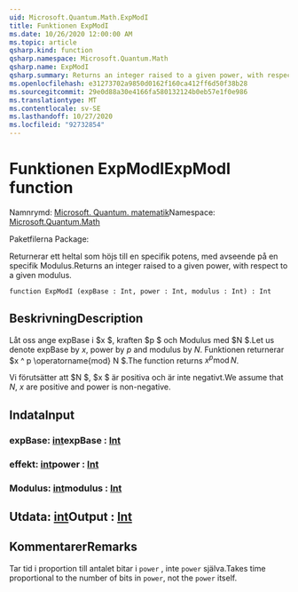 ```yaml
---
uid: Microsoft.Quantum.Math.ExpModI
title: Funktionen ExpModI
ms.date: 10/26/2020 12:00:00 AM
ms.topic: article
qsharp.kind: function
qsharp.namespace: Microsoft.Quantum.Math
qsharp.name: ExpModI
qsharp.summary: Returns an integer raised to a given power, with respect to a given modulus.
ms.openlocfilehash: e31273702a9850d0162f160ca412ff6d50f38b28
ms.sourcegitcommit: 29e0d88a30e4166fa580132124b0eb57e1f0e986
ms.translationtype: MT
ms.contentlocale: sv-SE
ms.lasthandoff: 10/27/2020
ms.locfileid: "92732854"
---
```

# <a name="expmodi-function"></a><span data-ttu-id="e31ac-102">Funktionen ExpModI</span><span class="sxs-lookup"><span data-stu-id="e31ac-102">ExpModI function</span></span>

<span data-ttu-id="e31ac-103">Namnrymd: [Microsoft. Quantum. matematik](xref:Microsoft.Quantum.Math)</span><span class="sxs-lookup"><span data-stu-id="e31ac-103">Namespace: [Microsoft.Quantum.Math](xref:Microsoft.Quantum.Math)</span></span>

<span data-ttu-id="e31ac-104">Paketfilerna [](https://nuget.org/packages/)</span><span class="sxs-lookup"><span data-stu-id="e31ac-104">Package: [](https://nuget.org/packages/)</span></span>


<span data-ttu-id="e31ac-105">Returnerar ett heltal som höjs till en specifik potens, med avseende på en specifik Modulus.</span><span class="sxs-lookup"><span data-stu-id="e31ac-105">Returns an integer raised to a given power, with respect to a given modulus.</span></span>

```qsharp
function ExpModI (expBase : Int, power : Int, modulus : Int) : Int
```


## <a name="description"></a><span data-ttu-id="e31ac-106">Beskrivning</span><span class="sxs-lookup"><span data-stu-id="e31ac-106">Description</span></span>

<span data-ttu-id="e31ac-107">Låt oss ange expBase i $x $, kraften $p $ och Modulus med $N $.</span><span class="sxs-lookup"><span data-stu-id="e31ac-107">Let us denote expBase by $x$, power by $p$ and modulus by $N$.</span></span>
<span data-ttu-id="e31ac-108">Funktionen returnerar $x ^ p \operatorname{mod} N $.</span><span class="sxs-lookup"><span data-stu-id="e31ac-108">The function returns $x^p \operatorname{mod} N$.</span></span>

<span data-ttu-id="e31ac-109">Vi förutsätter att $N $, $x $ är positiva och är inte negativt.</span><span class="sxs-lookup"><span data-stu-id="e31ac-109">We assume that $N$, $x$ are positive and power is non-negative.</span></span>

## <a name="input"></a><span data-ttu-id="e31ac-110">Indata</span><span class="sxs-lookup"><span data-stu-id="e31ac-110">Input</span></span>

### <a name="expbase--int"></a><span data-ttu-id="e31ac-111">expBase: [int](xref:microsoft.quantum.lang-ref.int)</span><span class="sxs-lookup"><span data-stu-id="e31ac-111">expBase : [Int](xref:microsoft.quantum.lang-ref.int)</span></span>




### <a name="power--int"></a><span data-ttu-id="e31ac-112">effekt: [int](xref:microsoft.quantum.lang-ref.int)</span><span class="sxs-lookup"><span data-stu-id="e31ac-112">power : [Int](xref:microsoft.quantum.lang-ref.int)</span></span>




### <a name="modulus--int"></a><span data-ttu-id="e31ac-113">Modulus: [int](xref:microsoft.quantum.lang-ref.int)</span><span class="sxs-lookup"><span data-stu-id="e31ac-113">modulus : [Int](xref:microsoft.quantum.lang-ref.int)</span></span>





## <a name="output--int"></a><span data-ttu-id="e31ac-114">Utdata: [int](xref:microsoft.quantum.lang-ref.int)</span><span class="sxs-lookup"><span data-stu-id="e31ac-114">Output : [Int](xref:microsoft.quantum.lang-ref.int)</span></span>



## <a name="remarks"></a><span data-ttu-id="e31ac-115">Kommentarer</span><span class="sxs-lookup"><span data-stu-id="e31ac-115">Remarks</span></span>

<span data-ttu-id="e31ac-116">Tar tid i proportion till antalet bitar i `power` , inte `power` själva.</span><span class="sxs-lookup"><span data-stu-id="e31ac-116">Takes time proportional to the number of bits in `power`, not the `power` itself.</span></span>